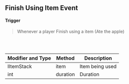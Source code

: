 ## Finish Using Item Event


#### Trigger
> Whenever a player Finish using a item (Ate the apple)
<br>
<br>



Modifier and Type | Method | Description
------- | ------------- | -------------------------------------------------------------
IItemStack | item | Item being used
int | duration | Duration

